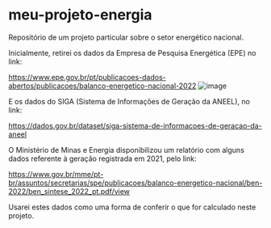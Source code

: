 # meu-projeto-energia
Repositório de um projeto particular sobre o setor energético nacional.

Inicialmente, retirei os dados da Empresa de Pesquisa Energética (EPE) no link: 

https://www.epe.gov.br/pt/publicacoes-dados-abertos/publicacoes/balanco-energetico-nacional-2022
![image](https://user-images.githubusercontent.com/67301805/177008606-e81aeadc-5c78-4b31-b731-ed78bcedb092.png)

E os dados do SIGA (Sistema de Informações de Geração da ANEEL), no link:

https://dados.gov.br/dataset/siga-sistema-de-informacoes-de-geracao-da-aneel


O Ministério de Minas e Energia disponibilizou um relatório com alguns dados referente à geração registrada em 2021, pelo link:

https://www.gov.br/mme/pt-br/assuntos/secretarias/spe/publicacoes/balanco-energetico-nacional/ben-2022/ben_sintese_2022_pt.pdf/view

Usarei estes dados como uma forma de conferir o que for calculado neste projeto.

